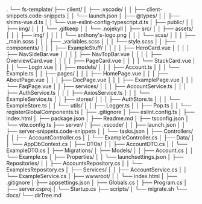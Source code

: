 .
└── fs-template/
    ├── client/
    │   ├── .vscode/
    │   │   ├── client-snippets.code-snippets
    │   │   └── launch.json
    │   ├── @types/
    │   │   ├── shims-vue.d.ts
    │   │   └── vue-eslint-config-typescript.d.ts
    │   ├── public/
    │   │   ├── img/
    │   │   │   └── .gitkeep
    │   │   └── .nojekyll
    │   ├── src/
    │   │   ├── assets/
    │   │   │   ├── img/
    │   │   │   │   └── anthony's-logo.png
    │   │   │   └── scss/
    │   │   │       ├── _main.scss
    │   │   │       ├── _variables.scss
    │   │   │       └── style.scss
    │   │   ├── components/
    │   │   │   ├── ExampleStuff/
    │   │   │   │   ├── HeroCard.vue
    │   │   │   │   ├── NavSideBar.vue
    │   │   │   │   ├── NavTopBar.vue
    │   │   │   │   ├── OverviewCard.vue
    │   │   │   │   ├── PageCard.vue
    │   │   │   │   └── StackCard.vue
    │   │   │   └── Login.vue
    │   │   ├── models/
    │   │   │   ├── Account.ts
    │   │   │   └── Example.ts
    │   │   ├── pages/
    │   │   │   ├── HomePage.vue
    │   │   │   ├── AboutPage.vue
    │   │   │   ├── DocPage.vue
    │   │   │   ├── ExamplePage.vue
    │   │   │   └── FaqPage.vue
    │   │   ├── services/
    │   │   │   ├── AccountService.ts
    │   │   │   ├── AuthService.ts
    │   │   │   ├── AxiosService.ts
    │   │   │   └── ExampleService.ts
    │   │   ├── stores/
    │   │   │   ├── AuthStore.ts
    │   │   │   └── ExampleStore.ts
    │   │   └── utils/
    │   │       ├── Logger.ts
    │   │       ├── Pop.ts
    │   │       └── registerGlobalComponents.ts
    │   ├── .gitignore
    │   ├── eslint.config.ts
    │   ├── index.html
    │   ├── package.json
    │   ├── Readme.md
    │   ├── tsconfig.json
    │   └── vite.config.ts
    ├── server/
    │   ├── .vscode/
    │   │   ├── launch.json
    │   │   ├── server-snippets.code-snippets
    │   │   └── tasks.json
    │   ├── Controllers/
    │   │   ├── AccountController.cs
    │   │   └── ExampleController.cs
    │   ├── Data/
    │   │   └── AppDbContext.cs
    │   ├── DTOs/
    │   │   ├── AccountDTO.cs
    │   │   └── ExampleDTO.cs
    │   ├── Migrations/
    │   ├── Models/
    │   │   ├── Account.cs
    │   │   └── Example.cs
    │   ├── Properties/
    │   │   └── launchsettings.json
    │   ├── Repositories/
    │   │   ├── AccountsRepository.cs
    │   │   └── ExamplesRepository.cs
    │   ├── Services/
    │   │   ├── AccountService.cs
    │   │   └── ExampleService.cs
    │   ├── wwwroot/
    │   │   └── index.html
    │   ├── .gitignore
    │   ├── appsettings.json
    │   ├── Globals.cs
    │   ├── Program.cs
    │   ├── server.csproj
    │   └── Startup.cs
    ├── scripts/
    │   └── migrate.sh
    └── docs/
        └── dirTree.md